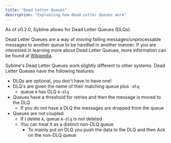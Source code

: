 ```yaml
---
title: "Dead Letter Queues"
description: "Explaining how Dead Letter Queues work"
---
```


As of v0.2.0, Sybline allows for Dead Letter Queues (DLQs). 

Dead Letter Queues are a way of moving failing messages/unprocessable messages to another queue to be handled in another manner. If you are interested in learning more about Dead Letter Queues, more information can be found at [Wikipedia](https://en.wikipedia.org/wiki/Dead_letter_queue). 

Sybline's Dead Letter Queues work slightly different to other systems. Dead Letter Queues have the following features:

* DLQs are optional, you don't have to have one!
* DLQ's are given the name of their matching queue plus `-dlq`
  * queue `A` has DLQ `A-dlq`
* Queues have a threshold for retries and then the message is moved to the DLQ
  * If you do not have a DLQ the messages are dropped from the queue
* Queues are not coupled
  * If I delete `A`, queue `A-dlq` is not deleted
  * You can treat it as a distinct non-DLQ queue
    * To mainly put on DLQ you push the data to the DLQ and then  Ack on the non-DLQ queue